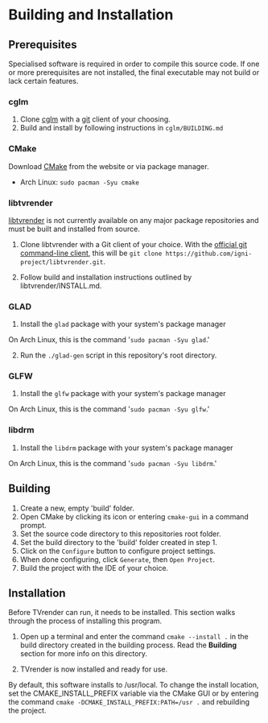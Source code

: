 # Building and Installation

## Prerequisites

Specialised software is required in order to compile this source code. If one or more prerequisites are not installed, the final executable may not build or lack certain features.

### cglm

1. Clone [cglm](https://github.com/recp/cglm) with a [git](https://git-scm.com/) client of your choosing.
2. Build and install by following instructions in `cglm/BUILDING.md`

### CMake

Download [CMake](https://cmake.org/) from the website or via package manager.

- Arch Linux: `sudo pacman -Syu cmake`

### libtvrender

[libtvrender](https://github.com/igni-project/libtvrender) is not currently available on any major package repositories and must be built and installed from source.

1. Clone libtvrender with a Git client of your choice. With the [official git command-line client](https://git-scm.com/downloads/linux), this will be `git clone https://github.com/igni-project/libtvrender.git`.

2. Follow build and installation instructions outlined by libtvrender/INSTALL.md. 

### GLAD

1. Install the `glad` package with your system's package manager

On Arch Linux, this is the command '`sudo pacman -Syu glad`.'

2. Run the `./glad-gen` script in this repository's root directory.

### GLFW

1. Install the `glfw` package with your system's package manager

On Arch Linux, this is the command '`sudo pacman -Syu glfw`.'

### libdrm

1. Install the `libdrm` package with your system's package manager

On Arch Linux, this is the command '`sudo pacman -Syu libdrm`.'

## Building

1. Create a new, empty 'build' folder.
2. Open CMake by clicking its icon or entering `cmake-gui` in a command prompt.
3. Set the source code directory to this repositories root folder.
4. Set the build directory to the 'build' folder created in step 1.
5. Click on the `Configure` button to configure project settings.
6. When done configuring, click `Generate`, then `Open Project`.
7. Build the project with the IDE of your choice.

## Installation

Before TVrender can run, it needs to be installed. This section walks through the process of installing this program.

1. Open up a terminal and enter the command `cmake --install .` in the build directory created in the building process. Read the __Building__ section for more info on this directory.

2. TVrender is now installed and ready for use.

By default, this software installs to /usr/local. To change the install location, set the CMAKE\_INSTALL\_PREFIX variable via the CMake GUI or by entering the command `cmake -DCMAKE_INSTALL_PREFIX:PATH=/usr .` and rebuilding the project.


